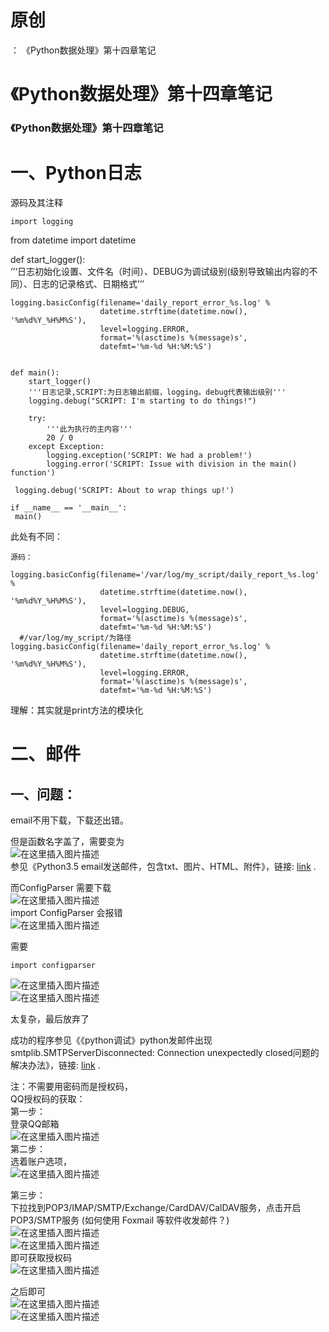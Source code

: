 # 原创

： 《Python数据处理》第十四章笔记

# 《Python数据处理》第十四章笔记

### 《Python数据处理》第十四章笔记

# 一、Python日志

源码及其注释

```
import logging

```

from datetime import datetime

def start_logger():<br/> ‘’‘日志初始化设置、文件名（时间）、DEBUG为调试级别(级别导致输出内容的不同）、日志的记录格式、日期格式’’’

```
logging.basicConfig(filename='daily_report_error_%s.log' %
                    datetime.strftime(datetime.now(), '%m%d%Y_%H%M%S'),
                    level=logging.ERROR,
                    format='%(asctime)s %(message)s',
                    datefmt='%m-%d %H:%M:%S')


def main():
	start_logger()
	'''日志记录,SCRIPT:为日志输出前缀，logging。debug代表输出级别'''
	logging.debug("SCRIPT: I'm starting to do things!")

	try:
   	 	'''此为执行的主内容'''
    	20 / 0
	except Exception:
    	logging.exception('SCRIPT: We had a problem!')
    	logging.error('SCRIPT: Issue with division in the main() function')

 logging.debug('SCRIPT: About to wrap things up!')

if __name__ == '__main__':
 main()

```

此处有不同：

```
源码：
 
logging.basicConfig(filename='/var/log/my_script/daily_report_%s.log' %
                    datetime.strftime(datetime.now(), '%m%d%Y_%H%M%S'),
                    level=logging.DEBUG,
                    format='%(asctime)s %(message)s',
                    datefmt='%m-%d %H:%M:%S')
  #/var/log/my_script/为路径
logging.basicConfig(filename='daily_report_error_%s.log' %
                    datetime.strftime(datetime.now(), '%m%d%Y_%H%M%S'),
                    level=logging.ERROR,
                    format='%(asctime)s %(message)s',
                    datefmt='%m-%d %H:%M:%S')

```

理解：其实就是print方法的模块化

# 二、邮件

## 一、问题：

email不用下载，下载还出错。

但是函数名字盖了，需要变为<br/> <img alt="在这里插入图片描述" src="https://img-blog.csdnimg.cn/20200519173929493.png"/><br/> 参见《Python3.5
email发送邮件，包含txt、图片、HTML、附件》，链接: [link](https://blog.csdn.net/wjoxoxoxxx/article/details/77944126?ops_request_misc=%257B%2522request%255Fid%2522%253A%2522158988083919725222413538%2522%252C%2522scm%2522%253A%252220140713.130102334..%2522%257D&amp;request_id=158988083919725222413538&amp;biz_id=0&amp;utm_medium=distribute.pc_search_result.none-task-blog-2~all~baidu_landing_v2~default-2-77944126.first_rank_ecpm_v2_pc_rank_v3&amp;utm_term=python+email)
.

而ConfigParser 需要下载<br/> <img alt="在这里插入图片描述" src="https://img-blog.csdnimg.cn/20200519174039508.png"/><br/> import
ConfigParser 会报错<br/> <img alt="在这里插入图片描述" src="https://img-blog.csdnimg.cn/2020051917440519.png"/>

需要

```
import configparser

```

<img alt="在这里插入图片描述" src="https://img-blog.csdnimg.cn/20200519174651546.png"/><br/> <img alt="在这里插入图片描述" src="https://img-blog.csdnimg.cn/2020051917470554.png"/>

太复杂，最后放弃了

成功的程序参见《《python调试》python发邮件出现smtplib.SMTPServerDisconnected: Connection unexpectedly
closed问题的解决办法》，链接: [link](https://blog.csdn.net/jiangsujiangjiang/article/details/80324098?utm_medium=distribute.pc_relevant.none-task-blog-BlogCommendFromMachineLearnPai2-1.nonecase&amp;depth_1-utm_source=distribute.pc_relevant.none-task-blog-BlogCommendFromMachineLearnPai2-1.nonecase)
.

注：不需要用密码而是授权码，<br/> QQ授权码的获取：<br/> 第一步：<br/>
登录QQ邮箱<br/> <img alt="在这里插入图片描述" src="https://img-blog.csdnimg.cn/20200519181310969.png"/><br/> 第二步：<br/>
选着账户选项，<br/> <img alt="在这里插入图片描述" src="https://img-blog.csdnimg.cn/20200519181354112.png"/>

第三步：<br/> 下拉找到POP3/IMAP/SMTP/Exchange/CardDAV/CalDAV服务，点击开启POP3/SMTP服务 (如何使用 Foxmail
等软件收发邮件？)<br/> <img alt="在这里插入图片描述" src="https://img-blog.csdnimg.cn/20200519181506346.png?x-oss-process=image/watermark,type_ZmFuZ3poZW5naGVpdGk,shadow_10,text_aHR0cHM6Ly9ibG9nLmNzZG4ubmV0L3B5dGhvbl9fcmVwb3J0ZWQ=,size_16,color_FFFFFF,t_70"/><br/> <img alt="在这里插入图片描述" src="https://img-blog.csdnimg.cn/20200519181607203.png?x-oss-process=image/watermark,type_ZmFuZ3poZW5naGVpdGk,shadow_10,text_aHR0cHM6Ly9ibG9nLmNzZG4ubmV0L3B5dGhvbl9fcmVwb3J0ZWQ=,size_16,color_FFFFFF,t_70"/><br/>
即可获取授权码<br/> <img alt="在这里插入图片描述" src="https://img-blog.csdnimg.cn/20200519181714781.png?x-oss-process=image/watermark,type_ZmFuZ3poZW5naGVpdGk,shadow_10,text_aHR0cHM6Ly9ibG9nLmNzZG4ubmV0L3B5dGhvbl9fcmVwb3J0ZWQ=,size_16,color_FFFFFF,t_70"/>

之后即可<br/> <img alt="在这里插入图片描述" src="https://img-blog.csdnimg.cn/20200519181735380.png"/><br/> <img alt="在这里插入图片描述" src="https://img-blog.csdnimg.cn/20200519181800374.png?x-oss-process=image/watermark,type_ZmFuZ3poZW5naGVpdGk,shadow_10,text_aHR0cHM6Ly9ibG9nLmNzZG4ubmV0L3B5dGhvbl9fcmVwb3J0ZWQ=,size_16,color_FFFFFF,t_70"/>
